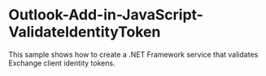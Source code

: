 # Outlook-Add-in-JavaScript-ValidateIdentityToken
This sample shows how to create a .NET Framework service that validates Exchange client identity tokens.
